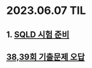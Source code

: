 # 2023.06.07 TIL #
## 1. [SQLD 시험 준비](https://www.notion.so/ssp04041/SQLD-6-10-a71abbd57e2b4fa2bed97aed9cf8b76c?pvs=4)
## [38,39회 기출문제 오답](https://www.notion.so/ssp04041/2023-06-07-aceda75b03e940d99055f61d1ca2fee7?pvs=4)